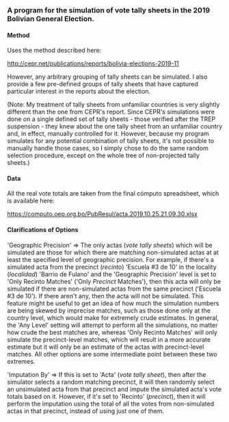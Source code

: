<h3>A program for the simulation of vote tally sheets in the 2019 Bolivian General Election.</h3>

<h4>Method</h4>

Uses the method described here:

http://cepr.net/publications/reports/bolivia-elections-2019-11

However, any arbitrary grouping of tally sheets can be simulated. I also provide a few pre-defined groups of tally sheets that have captured particular interest in the reports about the election.

(Note: My treatment of tally sheets from unfamiliar countries is very slightly different than the one from CEPR's report. Since CEPR's simulations were done on a single defined set of tally sheets - those verified after the TREP suspension - they knew about the one tally sheet from an unfamiliar country and, in effect, manually controlled for it. However, because my program simulates for any potential combination of tally sheets, it's not possible to manually handle those cases, so I simply chose to do the same random selection procedure, except on the whole tree of non-projected tally sheets.)

<h4>Data</h4>

All the real vote totals are taken from the final cómputo spreadsheet, which is available here:

https://computo.oep.org.bo/PubResul/acta.2019.10.25.21.09.30.xlsx

<h4>Clarifications of Options</h4>

'Geographic Precision' => The only actas (<i>vote tally sheets</i>) which will be simulated are those for which there are matching non-simulated actas at at least the specified level of geographic precision. For example, if there's a simulated acta from the precinct (<i>recinto</i>) 'Escuela #3 de 10' in the locality (<i>localidad</i>) 'Barrio de Fulano' and the 'Geographic Precision' level is set to 'Only Recinto Matches' ('Only <i>Precinct</i> Matches'), then this acta will only be simulated if there are non-simulated actas from the same precinct ('Escuela #3 de 10'). If there aren't any, then the acta will not be simulated. This feature might be useful to get an idea of how much the simulation numbers are being skewed by imprecise matches, such as those done only at the country level, which would make for extremely crude estimates. In general, the 'Any Level' setting will attempt to perform all the simulations, no matter how crude the best matches are, whereas 'Only Recinto Matches' will only simulate the precinct-level matches, which will result in a more accurate estimate but it will only be an estimate of the actas with precinct-level matches. All other options are some intermediate point between these two extremes.

'Imputation By' => If this is set to 'Acta' (<i>vote tally sheet</i>), then after the simulator selects a random matching precinct, it will then randomly select an unsimulated acta from that precinct and impute the simulated acta's vote totals based on it. However, if it's set to 'Recinto' (<i>precinct</i>), then it will perform the imputation using the total of all the votes from non-simulated actas in that precinct, instead of using just one of them.
